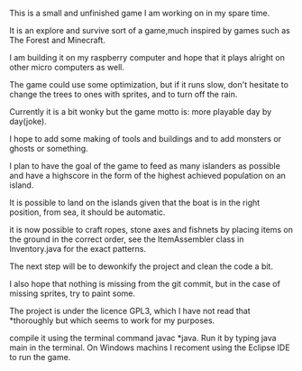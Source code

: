 This is a small and unfinished game I am working on in my spare time.

It is an explore and survive sort of a game,much inspired by games such as The Forest and Minecraft. 

I am building it on my raspberry computer and hope that it plays alright on other micro computers as well.

The game could use some optimization, but if it runs slow, don't hesitate to change the trees to ones with sprites,
and to turn off the rain.

Currently it is a bit wonky but the game motto is: more playable day by day(joke).

I hope to add some making of tools and buildings and to add monsters or ghosts or something.

I plan to have the goal of the game to feed as many islanders as possible and have a highscore in the form of the highest achieved 
population on an island.

It is possible to land on the islands given that the boat is in the right position, from sea, it should be automatic.

it is now possible to craft ropes, stone axes and fishnets by placing items on the ground in the correct order,
see the ItemAssembler class in Inventory.java for the exact patterns.
 
The next step will be to dewonkify the project and clean the code a bit.

I also hope that nothing is missing from the git commit, but in the case of missing sprites, try to paint some.


The project is under the licence GPL3, which I have not read that *thoroughly but which seems to work for my purposes.

compile it using the terminal command javac *java. Run it by typing java main in the terminal.
On Windows machins I recoment using the Eclipse IDE to run the game. 